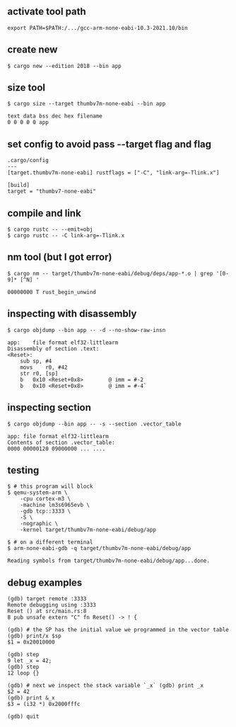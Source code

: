 ## activate tool path
```
export PATH=$PATH:/.../gcc-arm-none-eabi-10.3-2021.10/bin
```

## create new 
```
$ cargo new --edition 2018 --bin app
```

## size tool
```
$ cargo size --target thumbv7m-none-eabi --bin app

text data bss dec hex filename 
0 0 0 0 0 app
```

## set config to avoid pass --target flag and flag
```
.cargo/config
---
[target.thumbv7m-none-eabi] rustflags = ["-C", "link-arg=-Tlink.x"]

[build]
target = "thumbv7-none-eabi"

```

## compile and link
```
$ cargo rustc -- --emit=obj
$ cargo rustc -- -C link-arg=-Tlink.x
```

## nm tool (but I got error)
```
$ cargo nm -- target/thumbv7m-none-eabi/debug/deps/app-*.o | grep '[0-9]* [^N] '

00000000 T rust_begin_unwind
```

## inspecting with disassembly
```
$ cargo objdump --bin app -- -d --no-show-raw-insn
```

```
app:	file format elf32-littlearm
Disassembly of section .text:  
<Reset>:     
    sub	sp, #4
    movs	r0, #42
    str	r0, [sp]
	b	0x10 <Reset+0x8>        @ imm = #-2
	b	0x10 <Reset+0x8>        @ imm = #-4`
```

## inspecting section
```
$ cargo objdump --bin app -- -s --section .vector_table
```

```
app: file format elf32-littlearm
Contents of section .vector_table: 
0000 00000120 09000000 ... ....
```

## testing
```
$ # this program will block
$ qemu-system-arm \
	-cpu cortex-m3 \
	-machine lm3s6965evb \
	-gdb tcp::3333 \
	-S \
	-nographic \ 
	-kernel target/thumbv7m-none-eabi/debug/app
```

```
$ # on a different terminal 
$ arm-none-eabi-gdb -q target/thumbv7m-none-eabi/debug/app

Reading symbols from target/thumbv7m-none-eabi/debug/app...done.
```

## debug examples
```
(gdb) target remote :3333 
Remote debugging using :3333
Reset () at src/main.rs:8 
8 pub unsafe extern "C" fn Reset() -> ! {
```

```
(gdb) # the SP has the initial value we programmed in the vector table 
(gdb) print/x $sp 
$1 = 0x20010000
```

```
(gdb) step 
9 let _x = 42; 
(gdb) step
12 loop {}
```

```  
(gdb) # next we inspect the stack variable `_x` (gdb) print _x 
$2 = 42 
(gdb) print &_x
$3 = (i32 *) 0x2000fffc
```

```
(gdb) quit
```